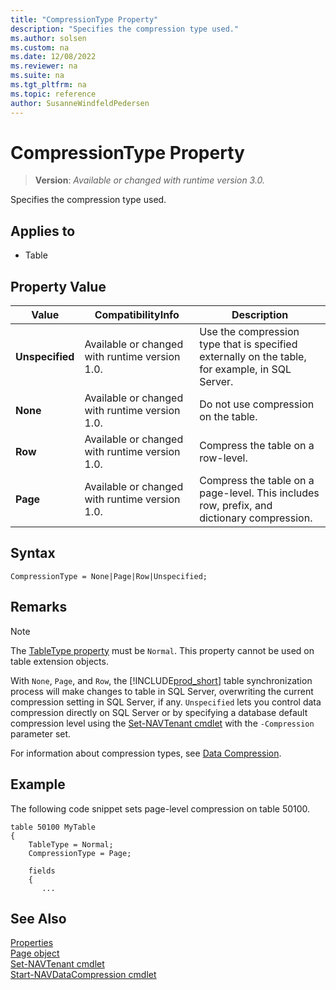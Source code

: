 ```yaml
---
title: "CompressionType Property"
description: "Specifies the compression type used."
ms.author: solsen
ms.custom: na
ms.date: 12/08/2022
ms.reviewer: na
ms.suite: na
ms.tgt_pltfrm: na
ms.topic: reference
author: SusanneWindfeldPedersen
---
```

[//]: # (START>DO_NOT_EDIT)
[//]: # (IMPORTANT:Do not edit any of the content between here and the END>DO_NOT_EDIT.)
[//]: # (Any modifications should be made in the .xml files in the ModernDev repo.)
# CompressionType Property
> **Version**: _Available or changed with runtime version 3.0._

Specifies the compression type used.

## Applies to
-   Table

## Property Value

|Value|CompatibilityInfo|Description|
|-----------|-----------|---------------------------------------|
|**Unspecified**|Available or changed with runtime version 1.0.|Use the compression type that is specified externally on the table, for example, in SQL Server.|
|**None**|Available or changed with runtime version 1.0.|Do not use compression on the table.|
|**Row**|Available or changed with runtime version 1.0.|Compress the table on a row-level.|
|**Page**|Available or changed with runtime version 1.0.|Compress the table on a page-level. This includes row, prefix, and dictionary compression.|

[//]: # (IMPORTANT: END>DO_NOT_EDIT)

## Syntax

```AL
CompressionType = None|Page|Row|Unspecified; 
```

## Remarks

> [!NOTE]
> The [TableType property](devenv-tabletype-property.md) must be `Normal`. This property cannot be used on table extension objects.

With `None`, `Page`, and `Row`, the [!INCLUDE[prod_short](../includes/prod_short.md)] table synchronization process will make changes to table in SQL Server, overwriting the current compression setting in SQL Server, if any. `Unspecified` lets you control data compression directly on SQL Server or by specifying a database default compression level using the [Set-NAVTenant cmdlet](/powershell/module/microsoft.dynamics.nav.management/set-navtenant) with the `-Compression` parameter set.

For information about compression types, see [Data Compression](../../administration/optimize-sql-data-access.md#readwrite).

## Example

The following code snippet sets page-level compression on table 50100.

```AL
table 50100 MyTable
{
    TableType = Normal;
    CompressionType = Page;

    fields
    {
       ...
```

## See Also

[Properties](devenv-properties.md)  
[Page object](../devenv-page-object.md)  
[Set-NAVTenant cmdlet](/powershell/module/microsoft.dynamics.nav.management/get-navtenant)  
[Start-NAVDataCompression cmdlet](/powershell/module/microsoft.dynamics.nav.management/start-navdatabasecompression)  
